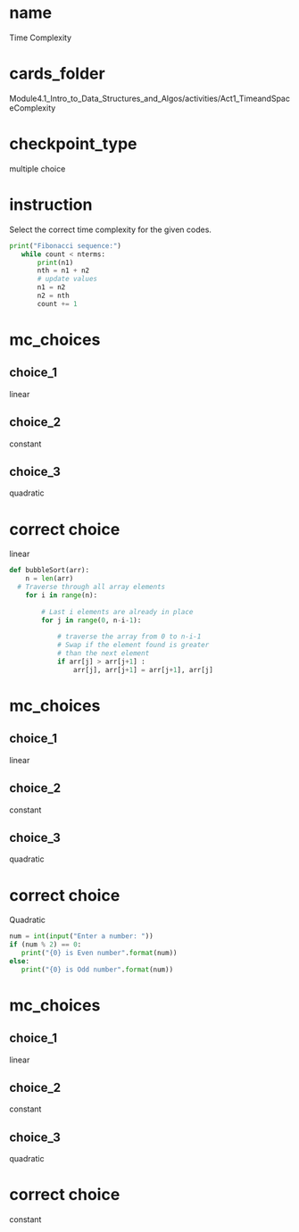 # name
 Time Complexity

 # cards_folder
 Module4.1_Intro_to_Data_Structures_and_Algos/activities/Act1_TimeandSpaceComplexity

 # checkpoint_type
 multiple choice

 # instruction
 Select the correct time complexity for the given codes. 

 ```python
 print("Fibonacci sequence:")
    while count < nterms:
        print(n1)
        nth = n1 + n2
        # update values
        n1 = n2
        n2 = nth
        count += 1
 ```

 # mc_choices
 ## choice_1
 linear
 ## choice_2
 constant
 ## choice_3
 quadratic
 # correct choice
 linear 



 ```python
 def bubbleSort(arr):
     n = len(arr)
   # Traverse through all array elements
     for i in range(n):
  
         # Last i elements are already in place
         for j in range(0, n-i-1):
  
             # traverse the array from 0 to n-i-1
             # Swap if the element found is greater
             # than the next element
             if arr[j] > arr[j+1] :
                 arr[j], arr[j+1] = arr[j+1], arr[j]
 ```

 # mc_choices
 ## choice_1
 linear
 ## choice_2
 constant
 ## choice_3
 quadratic
 # correct choice
 Quadratic



 ```python
 num = int(input("Enter a number: "))  
 if (num % 2) == 0:  
    print("{0} is Even number".format(num))  
 else:  
    print("{0} is Odd number".format(num))  
 ```

 # mc_choices

 ## choice_1

 linear

 ## choice_2

 constant

 ## choice_3

 quadratic

 # correct choice

 constant 
